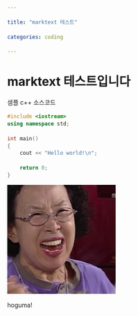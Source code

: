 ```yaml
---

title: "marktext 테스트"

categories: coding

---
```




# marktext 테스트입니다



샘플 c++ 소스코드

```cpp
#include <iostream>
using namespace std;

int main()
{
    cout << "Hello world!\n";

    return 0;
}
```

![](2023-09-26-seconds\2dbf243431bad68ca6bf98d680007a11d963b9f5.jpg)

hoguma!
